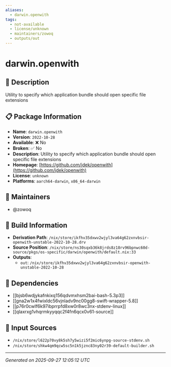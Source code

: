 ```yaml
---
aliases:
  - darwin.openwith
tags:
  - not-available
  - license/unknown
  - maintainers/zowoq
  - outputs/out
---
```


# darwin.openwith

## 📝 Description

Utility to specify which application bundle should open specific file extensions

## 📋 Package Information

- **Name**: `darwin.openwith`
- **Version**: `2022-10-28`
- **Available**: ❌ No
- **Broken**: ✅ No
- **Description**: Utility to specify which application bundle should open specific file extensions
- **Homepage**: [https://github.com/jdek/openwith](https://github.com/jdek/openwith)
- **License**: `unknown`
- **Platforms**: `aarch64-darwin`, `x86_64-darwin`
## 👥 Maintainers

- @zowoq


## 🔧 Build Information

- **Derivation Path**: `/nix/store/ikfhv35dxwv2wjyl3va64g62zxnvbsir-openwith-unstable-2022-10-28.drv`
- **Source Position**: `/nix/store/ns30sqxb36k8jrds8z18rv96bpnwc60d-source/pkgs/os-specific/darwin/openwith/default.nix:33`
- **Outputs**:
  - `out`:  `/nix/store/ikfhv35dxwv2wjyl3va64g62zxnvbsir-openwith-unstable-2022-10-28`

## 🔗 Dependencies

- [[bjsb6wdjykafnkixq156qdvmxhsm2bai-bash-5.3p3]]
- [[gna2w1x4fwixldc56vjnladv9nc00gg8-swift-wrapper-5.8]]
- [[p76r0cwlf6k97ibprrpfd8xw0r8wc3nx-stdenv-linux]]
- [[qlaxrxg1vhqrmkyyqqc2f4fn6qcx0v61-source]]

## 📁 Input Sources

- `/nix/store/l622p70vy8k5sh7y5wizi5f2mic6ynpg-source-stdenv.sh`
- `/nix/store/shkw4qm9qcw5sc5n1k5jznc83ny02r39-default-builder.sh`

---
*Generated on 2025-09-27 12:05:12 UTC*
